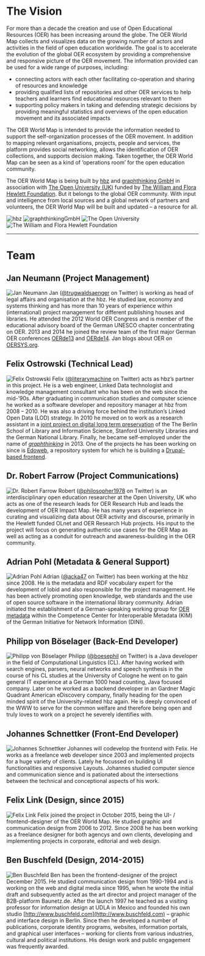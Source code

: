 # The Vision

For more than a decade the creation and use of Open Educational Resources (OER) has been increasing around the globe. The OER World Map collects and visualizes data on the growing number of actors and activities in the field of open education worldwide. The goal is to accelerate  the evolution of the global OER ecosystem by providing a comprehensive and responsive picture of the OER movement. The information provided can be used for a wide range of purposes, including:

- connecting actors with each other facilitating co-operation and sharing of resources and knowledge
- providing qualified lists of repositories and other OER services to help teachers and learners find educational resources relevant to them
- supporting policy makers in taking and defending strategic decisions by providing meaningful statistics and overviews of the open education movement and its associated impacts

The OER World Map is intended to provide the information needed to support the self-organization processes of the OER movement.  In addition to mapping relevant organisations, projects, people and services, the platform provides social networking, allows the identification of OER collections, and supports decision making. Taken together, the OER World Map can be seen as a kind of ‘operations room’ for the open education community.

The OER World Map is being built by [hbz](http://www.hbz-nrw.de) and [graphthinking GmbH](http://www.graphthinking.com) in association with [The Open University (UK)](http://www.open.ac.uk/) funded by [The William and Flora Hewlett Foundation](http://www.hewlett.org/). But it belongs to the global OER community. With input and intelligence from local sources and a global network of partners and volunteers, the OER World Map will be built and updated – a resource for all.

![hbz](/assets/images/image06.gif) ![graphthinkingGmbH](/assets/images/image10.png) ![The Open University](/assets/images/image07.png) ![The William and Flora Hewlett Foundation](/assets/images/image04.jpg)

---

# Team

## Jan Neumann (Project Management)
![Jan Neumann](/assets/images/image03.jpg)
Jan ([@trugwaldsaenger](https://twitter.com/trugwaldsaenger) on Twitter) is working as head of legal affairs and organisation at the hbz. He studied law, economy and systems thinking and has more than 10 years of experience within (international) project management for different publishing houses and libraries. He attended the 2012 World OER Congress and is member of the educational advisory board of the German UNESCO chapter concentrating on OER. 2013 and 2014 he joined the review team of the first major German OER conferences [OERde13](http://www.wikimedia.de/wiki/OERde13) and [OERde14](https://www.wikimedia.de/wiki/OERde14). Jan blogs about OER on [OERSYS.org](https://www.oersys.org).

## Felix Ostrowski (Technical Lead)
![Felix Ostrowski](/assets/images/image00.jpg)
Felix ([@literarymachine](https://twitter.com/literarymachine) on Twitter) acts as hbz’s partner in this project. He is a web engineer, Linked Data technologist and knowledge management consultant who has been on the web since the mid-’90s. After graduating in communication studies and computer science he worked as a software developer and repository manager at hbz from 2008 – 2010. He was also a driving force behind the institution’s Linked Open Data (LOD) strategy. In 2010 he moved on to work as a research assistant in a [joint project on digital long term preservation](http://www.lukii.hu-berlin.de/) of the The Berlin School of Library and Information Science, Stanford University Libraries and the German National Library. Finally, he became self-employed under the name of [_graphthinking_](http://www.graphthinking.com/) in 2013. One of the projects he has been working on since is [Edoweb](http://www.edoweb-rlp.de/), a repository system for which he is building a [Drupal-based frontend](https://github.com/edoweb/regal-drupal).

## Dr. Robert Farrow (Project Communications)
![Dr. Robert Farrow](/assets/images/image08.jpg)
Robert ([@philosopher1978](https://twitter.com/philosopher1978) on Twitter) is an interdisciplinary open education researcher at the Open University, UK who acts as one of the research leads for OER Research Hub and leads the development of OER Impact Map. He has many years of experience in curating and visualizing data about OER activity and discourse, primarily in the Hewlett funded OLnet and OER Research Hub projects. His input to the project will focus on generating authentic use cases for the OER Map as well as acting as a conduit for outreach and awareness-building in the OER community.

## Adrian Pohl (Metadata & General Support)
![Adrian Pohl](/assets/images/image09.jpg)
Adrian ([@acka47](https://twitter.com/acka47) on Twitter) has been working at the hbz since 2008. He is the metadata and RDF vocabulary expert for the development of lobid and also responsible for the project management. He has been actively promoting open knowledge, web standards and the use of open source software in the international library community. Adrian initiated the establishment of a German-speaking working group for [OER metadata](https://wiki.dnb.de/display/DINIAGKIM/OER-Metadaten-Gruppe) within the Competence Center for Interoperable Metadata (KIM) of the German Initiative for Network Information (DINI).

## Philipp von Böselager (Back-End Developer)
![Philipp von Böselager](/assets/images/image05.png)
Philipp ([@boesephil](https://twitter.com/boesephil) on Twitter) is a Java developer in the field of Computational Linguistics (CL). After having worked with search engines, parsers, neural networks and speech synthesis in the course of his CL studies at the University of Cologne he went on to gain general IT experience at a German 1000 head counting, Java focused company. Later on he worked as a backend developer in an Gardner Magic Quadrant American eDiscovery company, finally heading for the open minded spirit of the University-related hbz again. He is deeply convinced of the WWW to serve for the common welfare and therefore being open and truly loves to work on a project he severely identifies with.

## Johannes Schnettker (Front-End Developer)
![Johannes Schnettker](/assets/images/image01.jpg)
Johannes will codevelop the frontend with Felix. He works as a freelance web developer since 2003 and implemented projects for a huge variety of clients. Lately he focussed on building UI functionalities and responsive Layouts. Johannes studied computer sience and communication sience and is pationated about the intersections between the technical and conceptional aspects of his work.

## Felix Link (Design, since 2015)
![Felix Link](/assets/images/felix-link.png)
Felix joined the project in October 2015, being the UI- / frontend-designer of the OER World Map. He studied graphic and communication design from 2006 to 2012. Since 2008 he has been working as a freelance designer for both agencys and own clients, developing and implementing projects in corporate, editorial and web design.

## Ben Buschfeld (Design, 2014-2015)
![Ben Buschfeld](/assets/images/image02.jpg)
Ben has been the frontend-designer of the project December 2015. He studied communication design from 1990-1994 and is working on the web and digital media since 1995, when he wrote the initial draft and subsequently acted as the art director and project manager of the B2B-platform Baunetz.de. After the launch 1997 he teached as a visiting professor for information design at UDLA in Mexico and founded his own studio [http://www.buschfeld.com](http://www.buschfeld.com) – graphic and interface design in Berlin. Since then he developed a number of publications, corporate identity programs, websites, information portals, and graphical user interfaces – working for clients from various industries, cultural and political institutions. His design work and public engagement was frequently awarded. 

